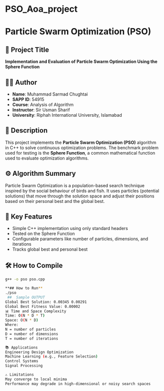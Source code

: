 # PSO_Aoa_project
# Particle Swarm Optimization (PSO)

## 📌 Project Title
**Implementation and Evaluation of Particle Swarm Optimization Using the Sphere Function**

## 👨‍💻 Author
- **Name**: Muhammad Sarmad Chughtai  
- **SAPP ID**: 54915  
- **Course**: Analysis of Algorithm  
- **Instructor**: Sir Usman Sharif  
- **University**: Riphah International University, Islamabad

## 🧠 Description
This project implements the **Particle Swarm Optimization (PSO)** algorithm in C++ to solve continuous optimization problems. The benchmark problem used for testing is the **Sphere Function**, a common mathematical function used to evaluate optimization algorithms.

## ⚙️ Algorithm Summary
Particle Swarm Optimization is a population-based search technique inspired by the social behaviour of birds and fish. It uses particles (potential solutions) that move through the solution space and adjust their positions based on their personal best and the global best.

## 📌 Key Features
- Simple C++ implementation using only standard headers
- Tested on the Sphere Function
- Configurable parameters like number of particles, dimensions, and iterations
- Tracks global best and personal best

## 🛠️ How to Compile
```bash
g++ -o pso pso.cpp

**## How to Run**
./pso
 ##  Sample OUTPUT
Global Best Solution: 0.00345 0.00291
Global Best Fitness Value: 0.00002
📊 Time and Space Complexity
Time: O(N * D * T)
Space: O(N * D)
Where:
N = number of particles
D = number of dimensions
T = number of iterations

📚 Applications
Engineering Design Optimization
Machine Learning (e.g., Feature Selection)
Control Systems
Signal Processing

⚠️ Limitations
May converge to local minima
Performance may degrade in high-dimensional or noisy search spaces



